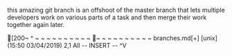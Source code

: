 this amazing git branch is an offshoot of the master branch that lets multiple 
developers work on various parts of a task and then merge
their work together again later.



[200~
^
~
~
~
~
~
~
~
~
~
~
~
~
~
~
~
~
~
~
~
~
branches.md[+] [unix] (15:50 03/04/2019)                                 2,1 All
-- INSERT --                                                         ^V

